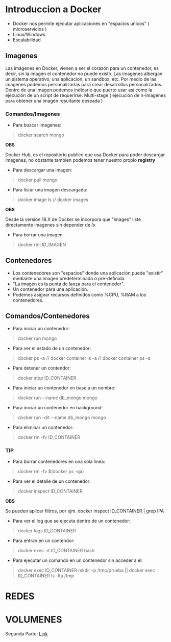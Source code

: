 # Introduccion a Docker

* Docker nos permite ejecutar aplicaciones en "espacios unicos" ( microservicios )
* Linux/Windows
* Escalabilidad 

## Imagenes 

Las imágenes en Docker, vienen a ser el corazón para un contenedor, es decir, sin la imagen el contenedor no puede existir.
Las imagenes albergan un sistema operativo, una aplicacion, un sandbox, etc. 
Por medio de las imagenes podemos personalizarlas para crear desarrollos personalizados. 
Dentro de una imagen podemos indicarle que puerto usar así como la ejecución de un script de requerirse.
Multi-stage ( ejecución de n-imagenes para obtener una imagen resultante deseada ) 

### Comandos/Imagenes 

* Para buscar imagenes: 
> docker search mongo 

**OBS**

Docker Hub, es el repositorio publico que usa Docker para poder descargar imagenes, no obstante tambien podemos tener nuestro propio **registry**

* Para descargar una imagen:
> docker pull mongo 

* Para listar una imagen descargada: 
> docker image ls // docker images

**OBS**

Desde la version 18.X de Docker se incorpora que "images" liste directamente imagenes sin depender de *ls* 

* Para borrar una imagen
> docker rmi ID_IMAGEN

## Contenedores

* Los contenedores son "espacios" donde una aplicación puede "existir" mediante una imagen predeterminada o pre-definida.
* "La imagen es  la punta de lanza para el contenedor".
* Un contenedor para una aplicación.
* Podemos asignar recursos definidos como %CPU, %RAM a los contenedores. 

## Comandos/Contenedores

* Para iniciar un contenedor:
> docker run mongo 

* Para ver el estado de un contenedor: 
> docker ps -a  // docker container ls -a // docker container ps -a 

* Para detener un contendor:
> docker stop ID_CONTAINER

* Para iniciar un contenedor en base a un nombre:
> docker run --name db_mongo mongo

* Para iniciar un contenedor en background:
> docker run -dit --name db_mongo mongo

* Para eliminar un contenedor:
> docker rm -fv ID_CONTAINER

### TIP

* Para borrar contenedores en una sola linea:
>  docker rm -fv $(docker ps -qa) 

* Para ver el detalle de un contenedor:
> docker inspect ID_CONTAINER 

**OBS**

Se pueden aplicar filtros, por ejm. docker inspect ID_CONTAINER | grep IPA 

* Para ver el log que se ejecuta dentro de un contenedor: 
> docker logs ID_CONTAINER 

* Para entran en un contendor:
> docker exec -it ID_CONTAINER bash 

* Para ejecutar un comando en un contenedor sin acceder a el:
> docker exec ID_CONTAINER mkdir -p /tmp/prueba  ||  docker exec ID_CONTAINER ls -lta /tmp 


# REDES 



# VOLUMENES


Segunda Parte: [Link](https://github.com/kdetony/docker-practico)


